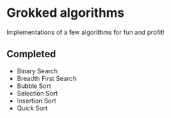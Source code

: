 Grokked algorithms
==================

Implementations of a few algorithms for fun and profit!

Completed
---------
* Binary Search
* Breadth First Search
* Bubble Sort
* Selection Sort
* Insertion Sort
* Quick Sort
